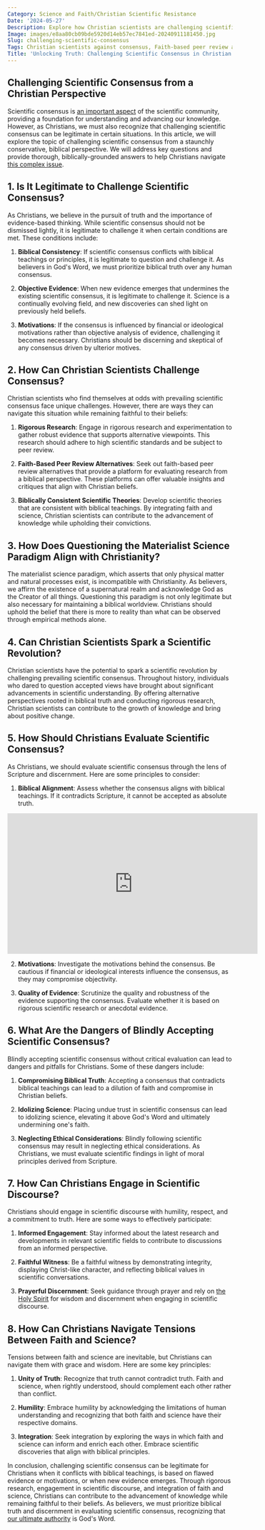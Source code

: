 ```yaml
---
Category: Science and Faith/Christian Scientific Resistance
Date: '2024-05-27'
Description: Explore how Christian scientists are challenging scientific consensus by proposing biblically consistent theories and advocating for faith-based peer review alternatives. Dive into the implications of questioning the materialist science paradigm and the emergence of a potential Christian scientific revolution in the UK.
Image: images/e8aa80cb09bde5920d14eb57ec7841ed-20240911181450.jpg
Slug: challenging-scientific-consensus
Tags: Christian scientists against consensus, Faith-based peer review alternatives, Biblically consistent scientific theories, Questioning materialist science paradigm, Christian scientific revolution UK
Title: 'Unlocking Truth: Challenging Scientific Consensus in Christian Faith'
---
```


## Challenging Scientific Consensus from a Christian Perspective

Scientific consensus is [an important aspect](/discover-the-true-meaning-of-being-a-christian-essential-guide-for-believers) of the scientific community, providing a foundation for understanding and advancing our knowledge. However, as Christians, we must also recognize that challenging scientific consensus can be legitimate in certain situations. In this article, we will explore the topic of challenging scientific consensus from a staunchly conservative, biblical perspective. We will address key questions and provide thorough, biblically-grounded answers to help Christians navigate [this complex issue](/reconciling-bible-and-science).

## 1. Is It Legitimate to Challenge Scientific Consensus?

As Christians, we believe in the pursuit of truth and the importance of evidence-based thinking. While scientific consensus should not be dismissed lightly, it is legitimate to challenge it when certain conditions are met. These conditions include:

1. **Biblical Consistency**: If scientific consensus conflicts with biblical teachings or principles, it is legitimate to question and challenge it. As believers in God's Word, we must prioritize biblical truth over any human consensus.

2. **Objective Evidence**: When new evidence emerges that undermines the existing scientific consensus, it is legitimate to challenge it. Science is a continually evolving field, and new discoveries can shed light on previously held beliefs.

3. **Motivations**: If the consensus is influenced by financial or ideological motivations rather than objective analysis of evidence, challenging it becomes necessary. Christians should be discerning and skeptical of any consensus driven by ulterior motives.

## 2. How Can Christian Scientists Challenge Consensus?

Christian scientists who find themselves at odds with prevailing scientific consensus face unique challenges. However, there are ways they can navigate this situation while remaining faithful to their beliefs:

1. **Rigorous Research**: Engage in rigorous research and experimentation to gather robust evidence that supports alternative viewpoints. This research should adhere to high scientific standards and be subject to peer review.

2. **Faith-Based Peer Review Alternatives**: Seek out faith-based peer review alternatives that provide a platform for evaluating research from a biblical perspective. These platforms can offer valuable insights and critiques that align with Christian beliefs.

3. **Biblically Consistent Scientific Theories**: Develop scientific theories that are consistent with biblical teachings. By integrating faith and science, Christian scientists can contribute to the advancement of knowledge while upholding their convictions.

## 3. How Does Questioning the Materialist Science Paradigm Align with Christianity?

The materialist science paradigm, which asserts that only physical matter and natural processes exist, is incompatible with Christianity. As believers, we affirm the existence of a supernatural realm and acknowledge God as the Creator of all things. Questioning this paradigm is not only legitimate but also necessary for maintaining a biblical worldview. Christians should uphold the belief that there is more to reality than what can be observed through empirical methods alone.

## 4. Can Christian Scientists Spark a Scientific Revolution?

Christian scientists have the potential to spark a scientific revolution by challenging prevailing scientific consensus. Throughout history, individuals who dared to question accepted views have brought about significant advancements in scientific understanding. By offering alternative perspectives rooted in biblical truth and conducting rigorous research, Christian scientists can contribute to the growth of knowledge and bring about positive change.

## 5. How Should Christians Evaluate Scientific Consensus?

As Christians, we should evaluate scientific consensus through the lens of Scripture and discernment. Here are some principles to consider:

1. **Biblical Alignment**: Assess whether the consensus aligns with biblical teachings. If it contradicts Scripture, it cannot be accepted as absolute truth.


<iframe width="560" height="315" src="https://www.youtube.com/embed/dCXWRCKExt8" frameborder="0" allow="autoplay; encrypted-media" allowfullscreen></iframe>


2. **Motivations**: Investigate the motivations behind the consensus. Be cautious if financial or ideological interests influence the consensus, as they may compromise objectivity.

3. **Quality of Evidence**: Scrutinize the quality and robustness of the evidence supporting the consensus. Evaluate whether it is based on rigorous scientific research or anecdotal evidence.

## 6. What Are the Dangers of Blindly Accepting Scientific Consensus?

Blindly accepting scientific consensus without critical evaluation can lead to dangers and pitfalls for Christians. Some of these dangers include:

1. **Compromising Biblical Truth**: Accepting a consensus that contradicts biblical teachings can lead to a dilution of faith and compromise in Christian beliefs.

2. **Idolizing Science**: Placing undue trust in scientific consensus can lead to idolizing science, elevating it above God's Word and ultimately undermining one's faith.

3. **Neglecting Ethical Considerations**: Blindly following scientific consensus may result in neglecting ethical considerations. As Christians, we must evaluate scientific findings in light of moral principles derived from Scripture.

## 7. How Can Christians Engage in Scientific Discourse?

Christians should engage in scientific discourse with humility, respect, and a commitment to truth. Here are some ways to effectively participate:

1. **Informed Engagement**: Stay informed about the latest research and developments in relevant scientific fields to contribute to discussions from an informed perspective.

2. **Faithful Witness**: Be a faithful witness by demonstrating integrity, displaying Christ-like character, and reflecting biblical values in scientific conversations.

3. **Prayerful Discernment**: Seek guidance through prayer and rely on [the Holy Spirit](/how-to-study-the-bible) for wisdom and discernment when engaging in scientific discourse.

## 8. How Can Christians Navigate Tensions Between Faith and Science?

Tensions between faith and science are inevitable, but Christians can navigate them with grace and wisdom. Here are some key principles:

1. **Unity of Truth**: Recognize that truth cannot contradict truth. Faith and science, when rightly understood, should complement each other rather than conflict.

2. **Humility**: Embrace humility by acknowledging the limitations of human understanding and recognizing that both faith and science have their respective domains.

3. **Integration**: Seek integration by exploring the ways in which faith and science can inform and enrich each other. Embrace scientific discoveries that align with biblical principles.

In conclusion, challenging scientific consensus can be legitimate for Christians when it conflicts with biblical teachings, is based on flawed evidence or motivations, or when new evidence emerges. Through rigorous research, engagement in scientific discourse, and integration of faith and science, Christians can contribute to the advancement of knowledge while remaining faithful to their beliefs. As believers, we must prioritize biblical truth and discernment in evaluating scientific consensus, recognizing that [our ultimate authority](/parental-rights) is God's Word.